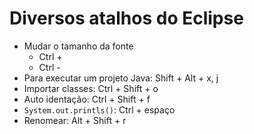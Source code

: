 # Diversos atalhos do Eclipse

* Mudar o tamanho da fonte
  * Ctrl +
  * Ctrl -
* Para executar um projeto Java: Shift + Alt + x, j
* Importar classes: Ctrl + Shift + o
* Auto identação: Ctrl + Shift + f
* `System.out.printls()`: Ctrl + espaço
* Renomear: Alt + Shift + r